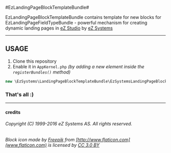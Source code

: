 #EzLandingPageBlockTemplateBundle#

EzLandingPageBlockTemplateBundle contains template for new blocks for EzLandingPageFieldTypeBundle - powerful mechanism for creating dynamic landing pages in [eZ Studio](http://ezstudio.com) by [eZ Systems](http://ez.no)

---

## USAGE ##

1. Clone this repository
2. Enable it in `AppKernel.php` *(by adding a new element inside the `registerBundles()` method)*
```php 
new \EzSystems\LandingPageBlockTemplateBundle\EzSystemsLandingPageBlockTemplateBundle()
```

### That's all :) ###

---

#### credits 

###### Copyright (C) 1999-2016 eZ Systems AS. All rights reserved.
###### Block icon made by [Freepik](http://www.freepik.com) from [http://www.flaticon.com](www.flaticon.com) is licensed by [CC 3.0 BY](http://creativecommons.org/licenses/by/3.0/)

